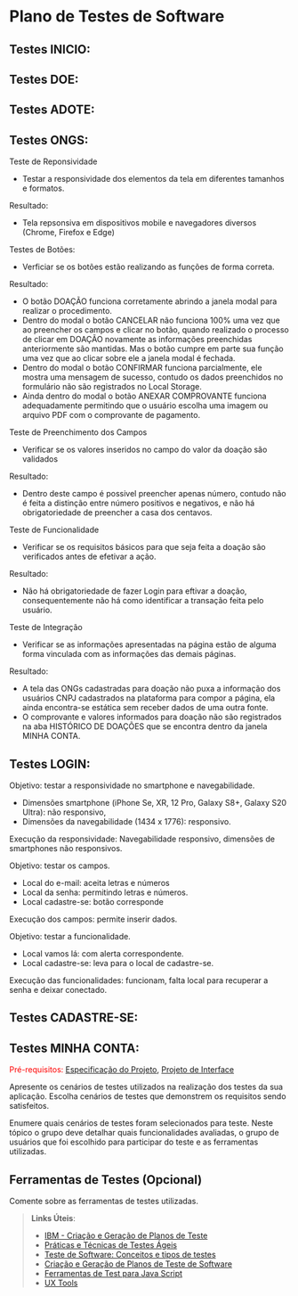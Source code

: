 # Plano de Testes de Software

## Testes INICIO:


## Testes DOE:


## Testes ADOTE:


## Testes ONGS:
 Teste de Reponsividade
  - Testar a responsividade dos elementos da tela em diferentes tamanhos e formatos.
   
  Resultado:
  - Tela repsonsiva em dispositivos mobile e navegadores diversos (Chrome, Firefox e Edge)


  Testes de Botões:
  - Verficiar se os botões estão realizando as funções de forma correta.

  Resultado:
  - O botão DOAÇÃO funciona corretamente abrindo a janela modal para realizar o procedimento.
  - Dentro do modal o botão CANCELAR não funciona 100% uma vez que ao preencher os campos e clicar no botão, quando realizado o processo de clicar em DOAÇÃO novamente as informações preenchidas anteriormente são mantidas. Mas o botão cumpre em parte sua função uma vez que ao clicar sobre ele a janela modal é fechada.
  - Dentro do modal o botão CONFIRMAR funciona parcialmente, ele mostra uma mensagem de sucesso, contudo os dados preenchidos no formulário não são registrados no Local Storage.
  - Ainda dentro do modal o botão ANEXAR COMPROVANTE funciona adequadamente permitindo que o usuário escolha uma imagem ou arquivo PDF com o comprovante de pagamento.


  Teste de Preenchimento dos Campos
  - Verificar se os valores inseridos no campo do valor da doação são validados

  Resultado:
  - Dentro deste campo é possivel preencher apenas número, contudo não é feita a distinção entre número positivos e negativos, e não há obrigatoriedade de preencher a casa dos centavos.


  Teste de Funcionalidade
  - Verificar se os requisitos básicos para que seja feita a doação são verificados antes de efetivar a ação.

  Resultado:
  - Não há obrigatoriedade de fazer Login para eftivar a doação, consequentemente não há como identificar a transação feita pelo usuário.


  Teste de Integração
  - Verificar se as informações apresentadas na página estão de alguma forma vinculada com as informações das demais páginas.

  Resultado:
  - A tela das ONGs cadastradas para doação não puxa a informação dos usuários CNPJ cadastrados na plataforma para compor a página, ela ainda encontra-se estática sem receber dados de uma outra fonte.
  - O comprovante e valores informados para doação não são registrados na aba HISTÓRICO DE DOAÇÕES que se encontra dentro da janela MINHA CONTA.



## Testes LOGIN:

Objetivo: testar a responsividade no smartphone e navegabilidade.
- Dimensões smartphone (iPhone Se, XR, 12 Pro, Galaxy S8+,  Galaxy S20 Ultra): não responsivo,
- Dimensões da navegabilidade (1434 x 1776):  responsivo.

Execução da responsividade: Navegabilidade responsivo, dimensões de smartphones não responsivos.

Objetivo: testar os campos.
- Local do e-mail: aceita letras e números
- Local da senha: permitindo letras e números.
- Local cadastre-se: botão corresponde

Execução dos campos: permite inserir dados. 



Objetivo: testar a funcionalidade.
- Local vamos lá: com alerta correspondente.
- Local cadastre-se: leva para o local de cadastre-se.

Execução das funcionalidades: funcionam, falta local para recuperar a senha e deixar conectado. 
 


## Testes CADASTRE-SE:



## Testes MINHA CONTA:



<span style="color:red">Pré-requisitos: <a href="2-Especificação do Projeto.md"> Especificação do Projeto</a></span>, <a href="3-Projeto de Interface.md"> Projeto de Interface</a>

Apresente os cenários de testes utilizados na realização dos testes da sua aplicação. Escolha cenários de testes que demonstrem os requisitos sendo satisfeitos.

Enumere quais cenários de testes foram selecionados para teste. Neste tópico o grupo deve detalhar quais funcionalidades avaliadas, o grupo de usuários que foi escolhido para participar do teste e as ferramentas utilizadas.
 
## Ferramentas de Testes (Opcional)

Comente sobre as ferramentas de testes utilizadas.
 
> **Links Úteis**:
> - [IBM - Criação e Geração de Planos de Teste](https://www.ibm.com/developerworks/br/local/rational/criacao_geracao_planos_testes_software/index.html)
> - [Práticas e Técnicas de Testes Ágeis](http://assiste.serpro.gov.br/serproagil/Apresenta/slides.pdf)
> -  [Teste de Software: Conceitos e tipos de testes](https://blog.onedaytesting.com.br/teste-de-software/)
> - [Criação e Geração de Planos de Teste de Software](https://www.ibm.com/developerworks/br/local/rational/criacao_geracao_planos_testes_software/index.html)
> - [Ferramentas de Test para Java Script](https://geekflare.com/javascript-unit-testing/)
> - [UX Tools](https://uxdesign.cc/ux-user-research-and-user-testing-tools-2d339d379dc7)
